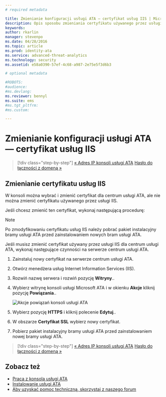 ```yaml
---
# required metadata

title: Zmienianie konfiguracji usługi ATA — certyfikat usług IIS | Microsoft Advanced Threat Analytics
description: Opis sposobu zmieniania certyfikatu używanego przez usługi IIS dla centrum usługi ATA.
keywords:
author: rkarlin
manager: stevenpo
ms.date: 04/28/2016
ms.topic: article
ms.prod: identity-ata
ms.service: advanced-threat-analytics
ms.technology: security
ms.assetid: e58a0390-57ef-4c68-a987-2e75e5f3d6b3

# optional metadata

#ROBOTS:
#audience:
#ms.devlang:
ms.reviewer: bennyl
ms.suite: ems
#ms.tgt_pltfrm:
#ms.custom:

---
```


# Zmienianie konfiguracji usługi ATA — certyfikat usług IIS

>[!div class="step-by-step"]
[« Adres IP konsoli usługi ATA](modifying-ata-config-consoleip.md)
[Hasło do łączności z domeną »](modifying-ata-config-dcpassword.md)

## Zmienianie certyfikatu usług IIS
W konsoli można wybrać i zmienić certyfikat dla centrum usługi ATA, ale nie można zmienić certyfikatu używanego przez usługi IIS.

Jeśli chcesz zmienić ten certyfikat, wykonaj następującą procedurę:

> [!NOTE]
> Po zmodyfikowaniu certyfikatu usług IIS należy pobrać pakiet instalacyjny bramy usługi ATA przed zainstalowaniem nowych bram usługi ATA.

Jeśli musisz zmienić certyfikat używany przez usługi IIS dla centrum usługi ATA, wykonaj następujące czynności na serwerze centrum usługi ATA.

1.  Zainstaluj nowy certyfikat na serwerze centrum usługi ATA.

2.  Otwórz menedżera usług Internet Information Services (IIS).

3.  Rozwiń nazwę serwera i rozwiń pozycję **Witryny**..

4.  Wybierz witrynę konsoli usługi Microsoft ATA i w okienku **Akcje** kliknij pozycję **Powiązania**..

    ![Akcje powiązań konsoli usługi ATA](media/ATA-console-change-IP-bindings.jpg)

5.  Wybierz pozycję **HTTPS** i kliknij polecenie **Edytuj**..

6.  W obszarze **Certyfikat SSL** wybierz nowy certyfikat.

7.  Pobierz pakiet instalacyjny bramy usługi ATA przed zainstalowaniem nowej bramy usługi ATA.

>[!div class="step-by-step"]
[« Adres IP konsoli usługi ATA](modifying-ata-config-consoleip.md)
[Hasło do łączności z domeną »](modifying-ata-config-dcpassword.md)

## Zobacz też
- [Praca z konsolą usługi ATA](/advanced-threat-analytics/understand-explore/working-with-ata-console)
- [Instalowanie usługi ATA](install-ata.md)
- [Aby uzyskać pomoc techniczną, skorzystaj z naszego forum](https://social.technet.microsoft.com/Forums/security/en-US/home?forum=mata)


<!--HONumber=Apr16_HO4-->


